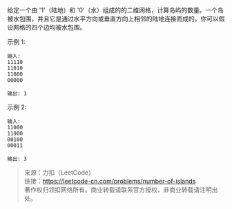 给定一个由 '1'（陆地）和 '0'（水）组成的的二维网格，计算岛屿的数量。一个岛被水包围，并且它是通过水平方向或垂直方向上相邻的陆地连接而成的。你可以假设网格的四个边均被水包围。

示例 1:
```
输入:
11110
11010
11000
00000

输出: 1
```

示例 2:
```
输入:
11000
11000
00100
00011

输出: 3
```

> 来源：力扣（LeetCode）  
> 链接：https://leetcode-cn.com/problems/number-of-islands  
> 著作权归领扣网络所有。商业转载请联系官方授权，非商业转载请注明出处。  